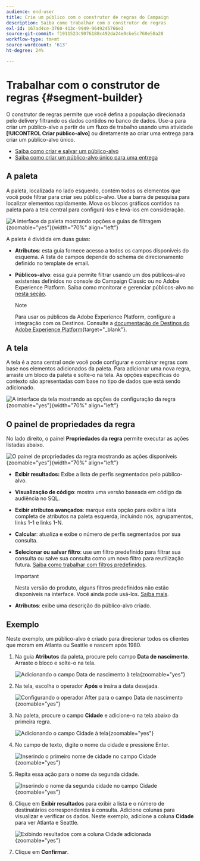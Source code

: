```yaml
---
audience: end-user
title: Crie um público com o construtor de regras do Campaign
description: Saiba como trabalhar com o construtor de regras
exl-id: 167ad4ce-3760-413c-9949-9649245766e3
source-git-commit: f1911523c9076188c492da24e0cbe5c760e58a28
workflow-type: tm+mt
source-wordcount: '613'
ht-degree: 24%

---
```


# Trabalhar com o construtor de regras {#segment-builder}

O construtor de regras permite que você defina a população direcionada pelo delivery filtrando os dados contidos no banco de dados. Use-a para criar um público-alvo a partir de um fluxo de trabalho usando uma atividade **[!UICONTROL Criar público-alvo]** ou diretamente ao criar uma entrega para criar um público-alvo único.

* [Saiba como criar e salvar um público-alvo](create-audience.md)
* [Saiba como criar um público-alvo único para uma entrega](one-time-audience.md)

## A paleta

A paleta, localizada no lado esquerdo, contém todos os elementos que você pode filtrar para criar seu público-alvo. Use a barra de pesquisa para localizar elementos rapidamente. Mova os blocos gráficos contidos na paleta para a tela central para configurá-los e levá-los em consideração.

![A interface da paleta mostrando opções e guias de filtragem](assets/segment-builder2.png){zoomable="yes"}{width="70%" align="left"}

A paleta é dividida em duas guias:

* **Atributos**: esta guia fornece acesso a todos os campos disponíveis do esquema. A lista de campos depende do schema de direcionamento definido no template de email.

* **Públicos-alvo**: essa guia permite filtrar usando um dos públicos-alvo existentes definidos no console do Campaign Classic ou no Adobe Experience Platform. Saiba como monitorar e gerenciar públicos-alvo no [nesta seção](manage-audience.md).

  >[!NOTE]
  >
  >Para usar os públicos da Adobe Experience Platform, configure a integração com os Destinos. Consulte a [documentação de Destinos do Adobe Experience Platform](https://experienceleague.adobe.com/docs/experience-platform/destinations/home.html?lang=pt-BR){target="_blank"}.

## A tela

A tela é a zona central onde você pode configurar e combinar regras com base nos elementos adicionados da paleta. Para adicionar uma nova regra, arraste um bloco da paleta e solte-o na tela. As opções específicas do contexto são apresentadas com base no tipo de dados que está sendo adicionado.

![A interface da tela mostrando as opções de configuração da regra](assets/segment-builder4.png){zoomable="yes"}{width="70%" align="left"}

## O painel de propriedades da regra

No lado direito, o painel **Propriedades da regra** permite executar as ações listadas abaixo.

![O painel de propriedades da regra mostrando as ações disponíveis](assets/segment-builder5.png){zoomable="yes"}{width="70%" align="left"}

* **Exibir resultados:** Exibe a lista de perfis segmentados pelo público-alvo.
* **Visualização de código**: mostra uma versão baseada em código da audiência no SQL.
* **Exibir atributos avançados**: marque esta opção para exibir a lista completa de atributos na paleta esquerda, incluindo nós, agrupamentos, links 1-1 e links 1-N.
* **Calcular**: atualiza e exibe o número de perfis segmentados por sua consulta.
* **Selecionar ou salvar filtro**: use um filtro predefinido para filtrar sua consulta ou salve sua consulta como um novo filtro para reutilização futura. [Saiba como trabalhar com filtros predefinidos](../get-started/predefined-filters.md).

  >[!IMPORTANT]
  >
  >Nesta versão do produto, alguns filtros predefinidos não estão disponíveis na interface. Você ainda pode usá-los. [Saiba mais](../get-started/guardrails.md#predefined-filters-filters-guardrails-limitations).

* **Atributos**: exibe uma descrição do público-alvo criado.

## Exemplo

Neste exemplo, um público-alvo é criado para direcionar todos os clientes que moram em Atlanta ou Seattle e nascem após 1980.

1. Na guia **Atributos** da paleta, procure pelo campo **Data de nascimento**. Arraste o bloco e solte-o na tela.

   ![Adicionando o campo Data de nascimento à tela](assets/segment-builder6.png){zoomable="yes"}

1. Na tela, escolha o operador **Após** e insira a data desejada.

   ![Configurando o operador After para o campo Data de nascimento](assets/segment-builder7.png){zoomable="yes"}

1. Na paleta, procure o campo **Cidade** e adicione-o na tela abaixo da primeira regra.

   ![Adicionando o campo Cidade à tela](assets/segment-builder8.png){zoomable="yes"}

1. No campo de texto, digite o nome da cidade e pressione Enter.

   ![Inserindo o primeiro nome de cidade no campo Cidade](assets/segment-builder9.png){zoomable="yes"}

1. Repita essa ação para o nome da segunda cidade.

   ![Inserindo o nome da segunda cidade no campo Cidade](assets/segment-builder10.png){zoomable="yes"}

1. Clique em **Exibir resultados** para exibir a lista e o número de destinatários correspondentes à consulta. Adicione colunas para visualizar e verificar os dados. Neste exemplo, adicione a coluna **Cidade** para ver Atlanta e Seattle.

   ![Exibindo resultados com a coluna Cidade adicionada](assets/segment-builder11.png){zoomable="yes"}

1. Clique em **Confirmar**.